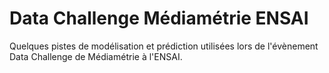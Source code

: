 # Data Challenge Médiamétrie ENSAI 

Quelques pistes de modélisation et prédiction utilisées lors de l'évènement Data Challenge de Médiamétrie à l'ENSAI.